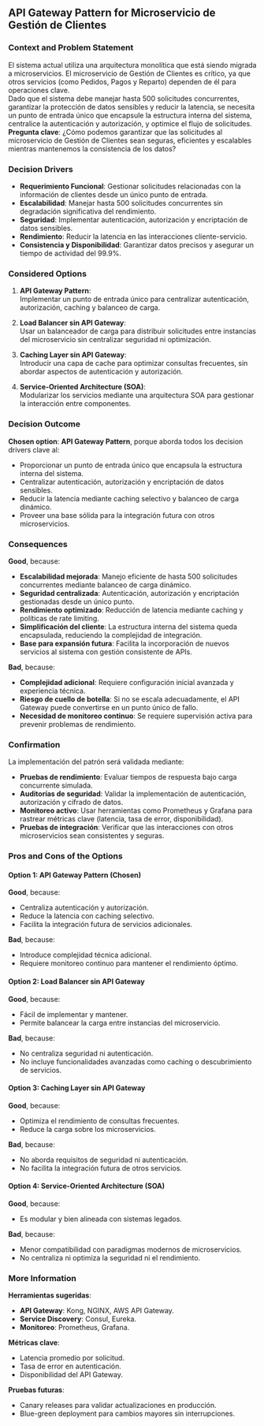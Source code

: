 ## API Gateway Pattern for Microservicio de Gestión de Clientes 

### Context and Problem Statement
El sistema actual utiliza una arquitectura monolítica que está siendo migrada a microservicios. El microservicio de Gestión de Clientes es crítico, ya que otros servicios (como Pedidos, Pagos y Reparto) dependen de él para operaciones clave.  
Dado que el sistema debe manejar hasta 500 solicitudes concurrentes, garantizar la protección de datos sensibles y reducir la latencia, se necesita un punto de entrada único que encapsule la estructura interna del sistema, centralice la autenticación y autorización, y optimice el flujo de solicitudes.  
**Pregunta clave**: ¿Cómo podemos garantizar que las solicitudes al microservicio de Gestión de Clientes sean seguras, eficientes y escalables mientras mantenemos la consistencia de los datos?

### Decision Drivers
- **Requerimiento Funcional**: Gestionar solicitudes relacionadas con la información de clientes desde un único punto de entrada.
- **Escalabilidad**: Manejar hasta 500 solicitudes concurrentes sin degradación significativa del rendimiento.
- **Seguridad**: Implementar autenticación, autorización y encriptación de datos sensibles.
- **Rendimiento**: Reducir la latencia en las interacciones cliente-servicio.
- **Consistencia y Disponibilidad**: Garantizar datos precisos y asegurar un tiempo de actividad del 99.9%.

### Considered Options
1. **API Gateway Pattern**:  
   Implementar un punto de entrada único para centralizar autenticación, autorización, caching y balanceo de carga.

2. **Load Balancer sin API Gateway**:  
   Usar un balanceador de carga para distribuir solicitudes entre instancias del microservicio sin centralizar seguridad ni optimización.

3. **Caching Layer sin API Gateway**:  
   Introducir una capa de cache para optimizar consultas frecuentes, sin abordar aspectos de autenticación y autorización.

4. **Service-Oriented Architecture (SOA)**:  
   Modularizar los servicios mediante una arquitectura SOA para gestionar la interacción entre componentes.

### Decision Outcome
**Chosen option**: **API Gateway Pattern**, porque aborda todos los decision drivers clave al:
- Proporcionar un punto de entrada único que encapsula la estructura interna del sistema.
- Centralizar autenticación, autorización y encriptación de datos sensibles.
- Reducir la latencia mediante caching selectivo y balanceo de carga dinámico.
- Proveer una base sólida para la integración futura con otros microservicios.

### Consequences
**Good**, because:
- **Escalabilidad mejorada**: Manejo eficiente de hasta 500 solicitudes concurrentes mediante balanceo de carga dinámico.
- **Seguridad centralizada**: Autenticación, autorización y encriptación gestionadas desde un único punto.
- **Rendimiento optimizado**: Reducción de latencia mediante caching y políticas de rate limiting.
- **Simplificación del cliente**: La estructura interna del sistema queda encapsulada, reduciendo la complejidad de integración.
- **Base para expansión futura**: Facilita la incorporación de nuevos servicios al sistema con gestión consistente de APIs.

**Bad**, because:
- **Complejidad adicional**: Requiere configuración inicial avanzada y experiencia técnica.
- **Riesgo de cuello de botella**: Si no se escala adecuadamente, el API Gateway puede convertirse en un punto único de fallo.
- **Necesidad de monitoreo continuo**: Se requiere supervisión activa para prevenir problemas de rendimiento.

### Confirmation
La implementación del patrón será validada mediante:
- **Pruebas de rendimiento**: Evaluar tiempos de respuesta bajo carga concurrente simulada.
- **Auditorías de seguridad**: Validar la implementación de autenticación, autorización y cifrado de datos.
- **Monitoreo activo**: Usar herramientas como Prometheus y Grafana para rastrear métricas clave (latencia, tasa de error, disponibilidad).
- **Pruebas de integración**: Verificar que las interacciones con otros microservicios sean consistentes y seguras.

### Pros and Cons of the Options

#### Option 1: API Gateway Pattern (Chosen)
**Good**, because:
- Centraliza autenticación y autorización.
- Reduce la latencia con caching selectivo.
- Facilita la integración futura de servicios adicionales.

**Bad**, because:
- Introduce complejidad técnica adicional.
- Requiere monitoreo continuo para mantener el rendimiento óptimo.

#### Option 2: Load Balancer sin API Gateway
**Good**, because:
- Fácil de implementar y mantener.
- Permite balancear la carga entre instancias del microservicio.

**Bad**, because:
- No centraliza seguridad ni autenticación.
- No incluye funcionalidades avanzadas como caching o descubrimiento de servicios.

#### Option 3: Caching Layer sin API Gateway
**Good**, because:
- Optimiza el rendimiento de consultas frecuentes.
- Reduce la carga sobre los microservicios.

**Bad**, because:
- No aborda requisitos de seguridad ni autenticación.
- No facilita la integración futura de otros servicios.

#### Option 4: Service-Oriented Architecture (SOA)
**Good**, because:
- Es modular y bien alineada con sistemas legados.

**Bad**, because:
- Menor compatibilidad con paradigmas modernos de microservicios.
- No centraliza ni optimiza la seguridad ni el rendimiento.

### More Information
**Herramientas sugeridas**:
- **API Gateway**: Kong, NGINX, AWS API Gateway.
- **Service Discovery**: Consul, Eureka.
- **Monitoreo**: Prometheus, Grafana.

**Métricas clave**:
- Latencia promedio por solicitud.
- Tasa de error en autenticación.
- Disponibilidad del API Gateway.

**Pruebas futuras**:
- Canary releases para validar actualizaciones en producción.
- Blue-green deployment para cambios mayores sin interrupciones.
